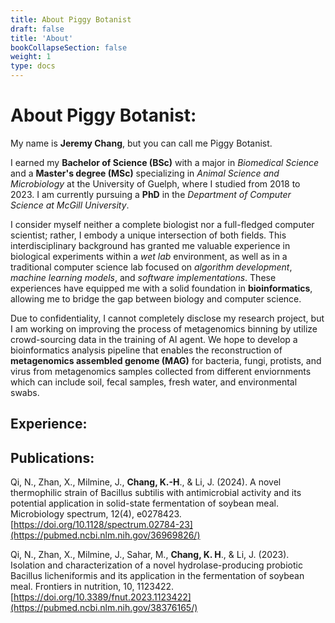 ```yaml
---
title: About Piggy Botanist
draft: false
title: 'About'
bookCollapseSection: false
weight: 1
type: docs
---
```


# About Piggy Botanist:
My name is **Jeremy Chang**, but you can call me Piggy Botanist.

I earned my **Bachelor of Science (BSc)** with a major in *Biomedical Science* and a **Master's degree (MSc)** specializing in *Animal Science and Microbiology* at the University of Guelph, where I studied from 2018 to 2023. I am currently pursuing a **PhD** in the *Department of Computer Science at McGill University*.

I consider myself neither a complete biologist nor a full-fledged computer scientist; rather, I embody a unique intersection of both fields. This interdisciplinary background has granted me valuable experience in biological experiments within a *wet lab* environment, as well as in a traditional computer science lab focused on *algorithm development*, *machine learning models*, and *software implementations*. These experiences have equipped me with a solid foundation in **bioinformatics**, allowing me to bridge the gap between biology and computer science.

Due to confidentiality, I cannot completely disclose my research project, but I am working on improving the process of metagenomics binning by utilize crowd-sourcing data in the training of AI agent. We hope to develop a bioinformatics analysis pipeline that enables the reconstruction of **metagenomics assembled genome (MAG)** for bacteria, fungi, protists, and virus from metagenomics samples collected from different enviornments which can include soil, fecal samples, fresh water, and environmental swabs.

## Experience:



## Publications:
Qi, N., Zhan, X., Milmine, J., **Chang, K.-H**., & Li, J. (2024). A novel thermophilic strain of Bacillus subtilis with antimicrobial activity and its potential application in solid-state fermentation of soybean meal. Microbiology spectrum, 12(4), e0278423. [https://doi.org/10.1128/spectrum.02784-23](https://pubmed.ncbi.nlm.nih.gov/36969826/)

Qi, N., Zhan, X., Milmine, J., Sahar, M., **Chang, K. H**., & Li, J. (2023). Isolation and characterization of a novel hydrolase-producing probiotic Bacillus licheniformis and its application in the fermentation of soybean meal. Frontiers in nutrition, 10, 1123422. [https://doi.org/10.3389/fnut.2023.1123422](https://pubmed.ncbi.nlm.nih.gov/38376165/)